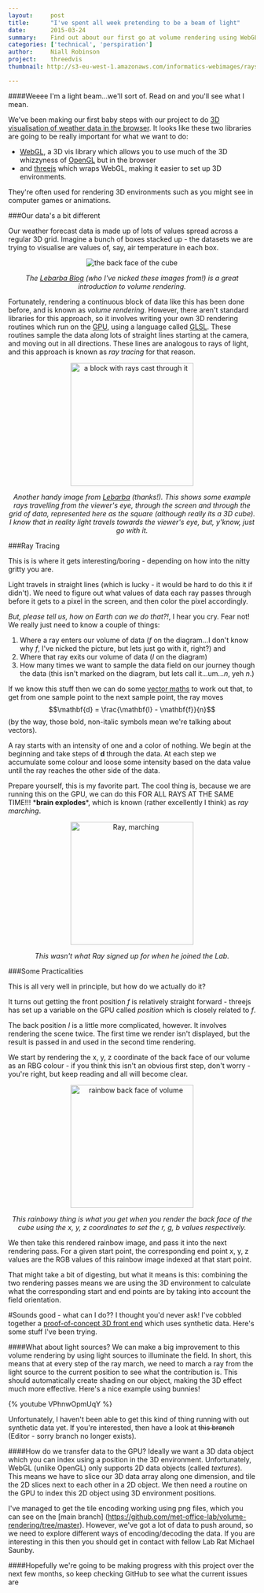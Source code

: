 ```yaml
---
layout:     post
title:      "I've spent all week pretending to be a beam of light"
date:       2015-03-24
summary:    Find out about our first go at volume rendering using WebGL ray tracing.
categories: ['technical', 'perspiration']
author: 	Niall Robinson
project:    threedvis
thumbnail: http://s3-eu-west-1.amazonaws.com/informatics-webimages/rays.jpg

---
```


####Weeee I'm a light beam...we'll sort of. Read on and you'll see what I mean.

We've been making our first baby steps with our project to do [3D visualisation of weather data in the browser](http://www.informaticslab.co.uk/projects/three-d-vis/). It looks like these two libraries are going to be really important for what we want to do:

* [WebGL](https://www.khronos.org/webgl/), a 3D vis library which allows you to use much of the 3D whizzyness of [OpenGL](https://www.opengl.org/) but in the browser
* and [threejs](http://www.threejs.org) which wraps WebGL, making it easier to set up 3D environments.

They're often used for rendering 3D environments such as you might see in computer games or animations.

###Our data's a bit different

Our weather forecast data is made up of lots of values spread across a regular 3D grid. Imagine a bunch of boxes stacked up - the datasets we are trying to visualise are values of, say, air temperature in each box.

<div style="text-align:center">
	<img src="{{ site.image-bin }}voxels.jpg" alt="the back face of the cube"/>
	<cite><p>The <a href="http://lebarba.com/blog/">Lebarba Blog</a> (who I've nicked these images from!) is a great introduction to volume rendering.</p></cite>
</div>

Fortunately, rendering a continuous block of data like this has been done before, and is known as *volume rendering*. However, there aren't standard libraries for this approach, so it involves writing your own 3D rendering routines which run on the [GPU](http://en.wikipedia.org/wiki/Graphics_processing_unit), using a language called [GLSL](http://en.wikipedia.org/wiki/OpenGL_Shading_Language). These routines sample the data along lots of straight lines starting at the camera, and moving out in all directions. These lines are analogous to rays of light, and this approach is known as *ray tracing* for that reason.

<div style="text-align:center">
	<img src="{{ site.image-bin }}rays.jpg" height="250" width="250" alt="a block with rays cast through it"/>
	<cite><p>Another handy image from <a href="http://lebarba.com/blog/">Lebarba</a> (thanks!). This shows some example rays travelling from the viewer's eye, through the screen and through the grid of data, represented here as the square (although really its a 3D cube). I know that in reality light travels towards the viewer's eye, but, y'know, just go with it.</p></cite>
</div>

###Ray Tracing

This is is where it gets interesting/boring - depending on how into the nitty gritty you are.

Light travels in straight lines (which is lucky - it would be hard to do this it if didn't). We need to figure out what values of data each ray passes through before it gets to a pixel in the screen, and then color the pixel accordingly.

*But, please tell us, how on Earth can we do that?!*, I hear you cry. Fear not! We really just need to know a couple of things:

1. Where a ray enters our volume of data ($f$ on the diagram...I don't know why $f$, I've nicked the picture, but lets just go with it, right?) and
2. Where that ray exits our volume of data ($I$ on the diagram)
3. How many times we want to sample the data field on our journey though the data (this isn't marked on the diagram, but lets call it...um...$n$, yeh $n$.)

If we know this stuff then we can do some [vector maths](http://en.wikipedia.org/wiki/Vector_space) to work out that, to get from one sample point to the next sample point, the ray moves
$$\mathbf{d} = \frac{\mathbf{I} - \mathbf{f}}{n}$$
(by the way, those bold, non-italic symbols mean we're talking about vectors).

A ray starts with an intensity of one and a color of nothing. We begin at the beginning and take steps of $\mathbf{d}$ through the data. At each step we accumulate some colour and loose some intensity based on the data value until the ray reaches the other side of the data.

Prepare yourself, this is my favorite part. The cool thing is, because we are running this on the GPU, we can do this FOR ALL RAYS AT THE SAME TIME!!! \***brain explodes**\*, which is known (rather excellently I think) as *ray marching*.

<div style="text-align:center">
	<img src="{{ site.image-bin }}guard.jpg" height="250" width="250" alt="Ray, marching" />
	<cite><p>This wasn't what Ray signed up for when he joined the Lab.</p></cite>
</div>

###Some Practicalities

This is all very well in principle, but how do we actually do it?

It turns out getting the front position $f$ is relatively straight forward - threejs has set up a variable on the GPU called *position* which is closely related to $f$.

The back position $I$ is a little more complicated, however. It involves rendering the scene twice. The first time we render isn't displayed, but the result is passed in and used in the second time rendering.

We start by rendering the x, y, z coordinate of the back face of our volume as an RBG colour - if you think this isn't an obvious first step, don't worry - you're right, but keep reading and all will become clear.

<div style="text-align:center">
	<img src="{{ site.image-bin }}backface.png" alt="rainbow back face of volume" height="250" width="250"/>
	<cite><p>This rainbowy thing is what you get when you render the back face of the cube using the x,&nbsp;y,&nbsp;z coordinates to set the r,&nbsp;g,&nbsp;b values respectively.</p></cite>
</div>

We then take this rendered rainbow image, and pass it into the next rendering pass. For a given start point, the corresponding end point x, y, z values are the RGB values of this rainbow image indexed at that start point.

That might take a bit of digesting, but what it means is this: combining the two rendering passes means we are using the 3D environment to calculate what the corresponding start and end points are by taking into account the field orientation.

#Sounds good - what can I do??
I thought you'd never ask! I've cobbled together a [proof-of-concept 3D front end](https://github.com/met-office-lab/volume-rendering) which uses synthetic data. Here's some stuff I've been trying.

####What about light sources?
We can make a big improvement to this volume rendering by using light sources to illuminate the field. In short, this means that at every step of the ray march, we need to march a ray from the light source to the current position to see what the contribution is. This should automatically create shading on our object, making the 3D effect much more effective. Here's a nice example using bunnies!

{% youtube VPhnwOpmUqY %}

Unfortunately, I haven't been able to get this kind of thing running with out synthetic data yet. If you're interested, then have a look at ~~this branch~~ (Editor - sorry branch no longer exists).

####How do we transfer data to the GPU?
Ideally we want a 3D data object which you can index using a position in the 3D environment. Unfortunately, WebGL (unlike OpenGL) only supports 2D data objects (called *textures*). This means we have to slice our 3D data array along one dimension, and tile the 2D slices next to each other in a 2D object. We then need a routine on the GPU to index this 2D object using 3D environment positions.

I've managed to get the tile encoding working using png files, which you can see on the [main branch]
(https://github.com/met-office-lab/volume-rendering/tree/master). However, we've got a lot of data to push around, so we need to explore different ways of encoding/decoding the data. If you are interesting in this then you should get in contact with fellow Lab Rat Michael Saunby.

####Hopefully we're going to be making progress with this project over the next few months, so keep checking GitHub to see what the current issues are
